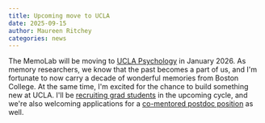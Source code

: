 ```yaml
---
title: Upcoming move to UCLA
date: 2025-09-15
author: Maureen Ritchey
categories: news
---
```


The MemoLab will be moving to [UCLA Psychology](https://www.psych.ucla.edu/) in January 2026. As memory researchers, we know that the past becomes a part of us, and I'm fortunate to now carry a decade of wonderful memories from Boston College. At the same time, I'm excited for the chance to build something new at UCLA. I'll be [recruiting grad students](/gradapps) in the upcoming cycle, and we're also welcoming applications for a [co-mentored postdoc position](/news/2025-09-15-postdoc-2025.html) as well.
